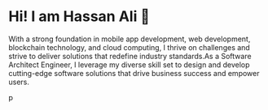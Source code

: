 # Hi! I am Hassan Ali 👋
<p>With a strong foundation in mobile app development, web development, blockchain technology, and cloud computing, I thrive on challenges and strive to deliver solutions that redefine industry standards.As a Software Architect Engineer, I leverage my diverse skill set to design and develop cutting-edge software solutions that drive business success and empower users.</p>p
